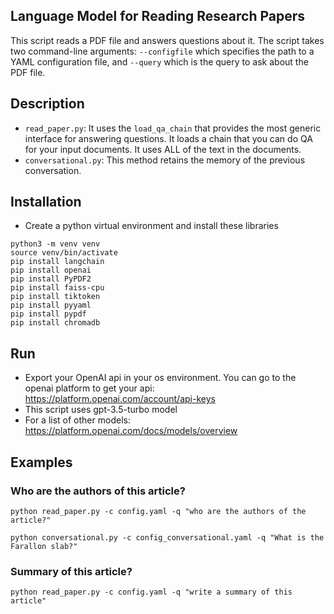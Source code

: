 ## Language Model for Reading Research Papers
This script reads a PDF file and answers questions about it. The script takes two command-line arguments: `--configfile` which specifies the path to a YAML configuration file, and `--query` which is the query to ask about the PDF file.

## Description
- `read_paper.py`: It uses the `load_qa_chain` that provides the most generic interface for answering questions. It loads a chain that you can do QA for your input documents. It uses ALL of the text in the documents.
- `conversational.py`: This method retains the memory of the previous conversation.

## Installation
- Create a python virtual environment and install these libraries
```
python3 -m venv venv
source venv/bin/activate
pip install langchain
pip install openai
pip install PyPDF2
pip install faiss-cpu
pip install tiktoken
pip install pyyaml
pip install pypdf
pip install chromadb
```

## Run
- Export your OpenAI api in your os environment. You can go to the openai platform to get your api: https://platform.openai.com/account/api-keys
- This script uses gpt-3.5-turbo model
- For a list of other models: https://platform.openai.com/docs/models/overview

## Examples

### Who are the authors of this article?
```
python read_paper.py -c config.yaml -q "who are the authors of the article?"
```

```
python conversational.py -c config_conversational.yaml -q "What is the Farallon slab?"
```

### Summary of this article?
```
python read_paper.py -c config.yaml -q "write a summary of this article"
```
